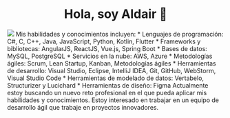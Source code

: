 <div align="center">
<h1 align="center">Hola, soy Aldair 👋</h1>
</div>
<img src="https://t-hub.mx/storage/blog/BJgPuaZEtc1OfU415JFbsd0b4nStv7oweNDABPUN.jpeg">
Mis habilidades y conocimientos incluyen:
* Lenguajes de programación: C#, C, C++, Java, JavaScript, Python, Kotlin, Flutter
* Frameworks y bibliotecas: AngularJS, ReactJS, Vue.js, Spring Boot
* Bases de datos: MySQL, PostgreSQL
* Servicios en la nube: AWS, Azure
* Metodologías ágiles: Scrum, Lean Startup, Kanban, Metodologías ágiles
* Herramientas de desarrollo: Visual Studio, Eclipse, IntelliJ IDEA, Git, GitHub, WebStorm, Visual Studio Code
* Herramientas de modelado de datos: Vertabelo, Structurizer y Lucichard
* Herramientas de diseño: Figma
Actualmente estoy buscando un nuevo reto profesional en el que pueda aplicar mis habilidades y conocimientos. Estoy interesado en trabajar en un equipo de desarrollo ágil que trabaje en proyectos innovadores.
